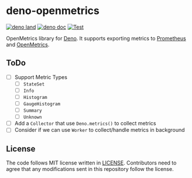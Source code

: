 # deno-openmetrics

[![deno land](http://img.shields.io/badge/available%20on-deno.land/x-lightgrey.svg?logo=deno)](https://deno.land/x/openmetrics)
[![deno doc](https://doc.deno.land/badge.svg)](https://doc.deno.land/https/deno.land/x/prometheus/mod.ts)
[![Test](https://github.com/lambdalisue/deno-openmetrics/workflows/Test/badge.svg)](https://github.com/lambdalisue/deno-openmetrics/actions?query=workflow%3ATest)

OpenMetrics library for [Deno]. It supports exporting metrics to [Prometheus]
and [OpenMetrics].

[Deno]: https://deno.land/
[Prometheus]: https://prometheus.io/
[OpenMetrics]: https://openmetrics.io/

## ToDo

- [ ] Support Metric Types
  - [ ] `StateSet`
  - [ ] `Info`
  - [ ] `Histogram`
  - [ ] `GaugeHistogram`
  - [ ] `Summary`
  - [ ] `Unknown`
- [ ] Add a `Collector` that use `Deno.metrics()` to collect metrics
- [ ] Consider if we can use `Worker` to collect/handle metrics in background

## License

The code follows MIT license written in [LICENSE](./LICENSE). Contributors need
to agree that any modifications sent in this repository follow the license.
